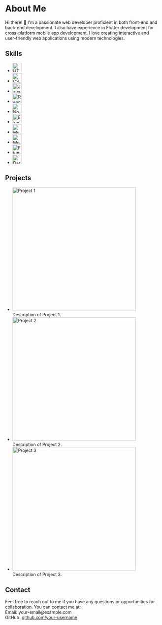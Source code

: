 <h1>About Me</h1>
<p>
  Hi there! 👋 I'm a passionate web developer proficient in both front-end and back-end development. I also have experience in Flutter development for cross-platform mobile app development. I love creating interactive and user-friendly web applications using modern technologies.
</p>

<h2>Skills</h2>
<ul>
  <li>
    <img src="html5-icon.png" alt="HTML5" width="30">
  </li>
  <li>
    <img src="css3-icon.png" alt="CSS3" width="30">
  </li>
  <li>
    <img src="javascript-icon.png" alt="JavaScript" width="30">
  </li>
  <li>
    <img src="react-icon.png" alt="React.js" width="30">
  </li>
  <li>
    <img src="nodejs-icon.png" alt="Node.js" width="30">
  </li>
  <li>
    <img src="expressjs-icon.png" alt="Express.js" width="30">
  </li>
  <li>
    <img src="mysql-icon.png" alt="MySQL" width="30">
  </li>
  <li>
    <img src="mongodb-icon.png" alt="MongoDB" width="30">
  </li>
  <li>
    <img src="flutter-icon.png" alt="Flutter" width="30">
  </li>
  <li>
    <img src="dart-icon.png" alt="Dart" width="30">
  </li>
</ul>


<h2>Projects</h2>
<ul>
  <li>
    <a href="https://github.com/your-username/project-1">
      <img src="project-1-screenshot.png" alt="Project 1" width="400">
    </a>
    <br>
    Description of Project 1.
  </li>
  <li>
    <a href="https://github.com/your-username/project-2">
      <img src="project-2-screenshot.png" alt="Project 2" width="400">
    </a>
    <br>
    Description of Project 2.
  </li>
  <li>
    <a href="https://github.com/your-username/project-3">
      <img src="project-3-screenshot.png" alt="Project 3" width="400">
    </a>
    <br>
    Description of Project 3.
  </li>
</ul>

<h2>Contact</h2>
<p>
  Feel free to reach out to me if you have any questions or opportunities for collaboration. You can contact me at:
  <br>
  Email: your-email@example.com
  <br>
  GitHub: <a href="https://github.com/your-username">github.com/your-username</a>
</p>
